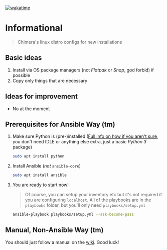 [![wakatime](https://wakatime.com/badge/user/4bb6a2d0-5690-4211-836b-ba1d5a05c040/project/2a61d983-9808-45ce-93f0-924a7d14686b.svg)](https://wakatime.com/badge/user/4bb6a2d0-5690-4211-836b-ba1d5a05c040/project/2a61d983-9808-45ce-93f0-924a7d14686b)

# Informational

> Chimera's linux distro configs for new installations

## Basic ideas

1. Install via OS package managers (not *Flatpak* or *Snap*, god forbid) if possible
1. Copy only things that are necessary

## Ideas for improvement

* No at the moment

## Prerequisites for Ansible Way (tm)

1. Make sure Python is (pre-)installed ([Full info on how if you aren't sure](https://docs.python.org/3/using/unix.html), you don't need IDLE or anything else extra, just a basic *Python 3* package)

    ``` Bash
    sudo apt install python
    ```

1. Install Ansible (*not* `ansible-core`)

    ``` Bash
    sudo apt install ansible
    ```

1. You are ready to start now!

    > Of course, you can setup your inventory etc but it's not required if you are configuring `localhost`. All of the playbooks are in the `playbooks` folder, but you'll only need `playbooks/setup.yml`

    ``` Bash
    ansible-playbook playbooks/setup.yml --ask-become-pass
    ```

## Manual, Non-Ansible Way (tm)

You should just follow a manual on the [wiki](https://github.com/RayChimera/configs/wiki). Good luck!
